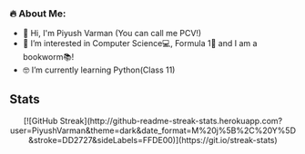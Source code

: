 ### :fire: About Me:
- 🤙 Hi, I'm Piyush Varman (You can call me PCV!)
- 💫 I’m interested in Computer Science💻, Formula 1🏁 and I am a bookworm📚!
- 🤓 I’m currently learning Python(Class 11)

## Stats
<div align="center">
[![GitHub Streak](http://github-readme-streak-stats.herokuapp.com?user=PiyushVarman&theme=dark&date_format=M%20j%5B%2C%20Y%5D&stroke=DD2727&sideLabels=FFDE00)](https://git.io/streak-stats)

</div>
<!---
PiyushVarman/PiyushVarman is a ✨ special ✨ repository because its `README.md` (this file) appears on your GitHub profile.
You can click the Preview link to take a look at your changes.
--->

